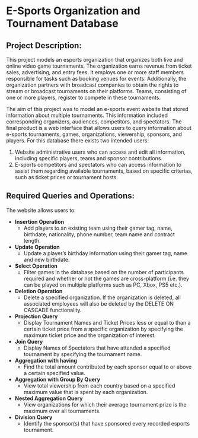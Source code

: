 # E-Sports Organization and Tournament Database


## Project Description:

This project models an esports organization that organizes both live and online video game tournaments. The organization earns revenue from ticket sales, advertising, and entry fees. It employs one or more staff members responsible for tasks such as booking venues for events. Additionally, the organization partners with broadcast companies to obtain the rights to stream or broadcast tournaments on their platforms. Teams, consisting of one or more players, register to compete in these tournaments.

The aim of this project was to model an e-sports event website that stored information about multiple tournaments. This information included corresponding organizers, audiences, competitors, and spectators. The final product is a web interface that allows users to query information about e-sports tournaments, games, organizations, viewership, sponsors, and players. For this database there exists two intended users:
1. Website administrative users who can access and edit all information, including specific players, teams and sponsor contributions.
2. E-sports competitors and spectators who can access information to assist them regarding available tournaments, based on specific criterias, such as ticket prices or tournament hosts.


## Required Queries and Operations:

The website allows users to:
* **Insertion Operation**
  * Add players to an existing team using their gamer tag, name, birthdate, nationality, phone number, team name and contract length.
* **Update Operation**
  * Update a player’s birthday information using their gamer tag, name and new birthdate.
* **Select Operation**
  * Filter games in the database based on the number of participants required and whether or not the games are cross-platform (i.e. they can be played on multiple platforms such as PC, Xbox, PS5 etc.).
* **Deletion Operation**
  * Delete a specified organization. If the organization is deleted, all associated employees will also be deleted by the DELETE ON CASCADE functionality.
* **Projection Query**
  * Display Tournament Names and Ticket Prices less or equal to than a certain ticket price from a specific organization by specifying the maximum ticket price and the organization of interest.
* **Join Query**
  * Display Names of Spectators that have attended a specified tournament by specifying the tournament name.
* **Aggregation with having**
  * Find the total amount contributed by each sponsor equal to or above a certain specified value.
* **Aggregation with Group By Query**
  * View total viewership from each country based on a specified maximum value that is spent by each organization.
* **Nested Aggregation Query**
  * View organizations for which their average tournament prize is the maximum over all tournaments.
* **Division Query**
  * Identify the sponsor(s) that have sponsored every recorded esports tournament.



